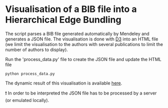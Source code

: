 # Visualisation of a BIB file into a Hierarchical Edge Bundling

The script parses a BIB file generated automatically by Mendeley and generates a JSON file. The visualisation is done with [D3](https://d3js.org/) into an HTML file (we limit the visualisation to the authors with several publications to limit the number of authors to display).

Run the 'process_data.py' file to create the JSON file and update the HTML file

```
python process_data.py
```

The dynamic result of this visualisation is available [here](https://rfalque.github.io/bibvis.html).

:heavy_exclamation_mark: In order to be interpreted the JSON file has to be processed by a server (or emulated locally).
